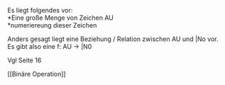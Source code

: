 Es liegt folgendes vor:  
*Eine große Menge von Zeichen AU   
*numeriereung dieser Zeichen  
  
Anders gesagt liegt eine Beziehung / Relation zwischen AU und |No vor.  
Es gibt also eine f: AU -> |N0

Vgl Seite 16

[[Binäre Operation]]